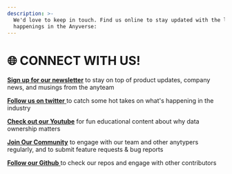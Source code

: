 ```yaml
---
description: >-
  We'd love to keep in touch. Find us online to stay updated with the latest
  happenings in the Anyverse:
---
```


# 🌐 CONNECT WITH US!

[**Sign up for our newsletter**](https://anytype.io/?popup=mailinglist) to stay on top of product updates, company news, and musings from the anyteam

[**Follow us on twitter** ](https://twitter.com/anytypelabs?lang=en)to catch some hot takes on what's happening in the industry

[**Check out our Youtube**](https://www.youtube.com/c/anytype) for fun educational content about why data ownership matters

[**Join Our Community**](https://community.anytype.io/) to engage with our team and other anytypers regularly, and to submit feature requests & bug reports

[**Follow our Github** ](https://github.com/anyproto)to check our repos and engage with other contributors
